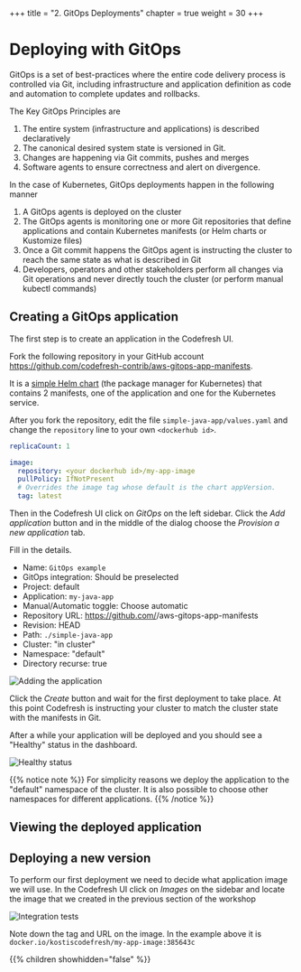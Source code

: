 +++
title = "2.  GitOps Deployments"
chapter = true
weight = 30
+++

# Deploying with GitOps

GitOps is a set of best-practices where the entire code delivery process is controlled via Git, including infrastructure and application definition as code and automation to complete updates and rollbacks.


The Key GitOps Principles are 

1. The entire system (infrastructure and applications) is described declaratively
2. The canonical desired system state is versioned in Git.
3. Changes are happening via Git commits, pushes and merges
4. Software agents to ensure correctness and alert on divergence. 

In the case of Kubernetes, GitOps deployments happen in the following manner

1. A GitOps agents is deployed on the cluster
2. The GitOps agents is monitoring one or more Git repositories that define applications and contain Kubernetes manifests (or Helm charts or Kustomize files)
3. Once a Git commit happens the GitOps agent is instructing the cluster
to reach the same state as what is described in Git
4. Developers, operators and other stakeholders perform all changes
via Git operations and never directly touch the cluster (or perform manual kubectl commands)

## Creating a GitOps application

The first step is to create an application in the Codefresh UI.

Fork the following repository in your GitHub account https://github.com/codefresh-contrib/aws-gitops-app-manifests.

It is a [simple Helm chart](https://helm.sh/) (the package manager for Kubernetes) that contains 2 manifests, one of the application and one for the Kubernetes service.

After you fork the repository, edit the file `simple-java-app/values.yaml`
and change the `repository` line to your own `<dockerhub id>`.

```yaml
replicaCount: 1

image:
  repository: <your dockerhub id>/my-app-image
  pullPolicy: IfNotPresent
  # Overrides the image tag whose default is the chart appVersion.
  tag: latest
```  


Then in the Codefresh UI click on *GitOps* on the left sidebar. Click the *Add application* button and in the middle of the dialog choose the *Provision a new application* tab.

Fill in the details.

* Name: `GitOps example`
* GitOps integration: Should be preselected
* Project: default
* Application: `my-java-app`
* Manual/Automatic toggle: Choose automatic
* Repository URL: https://github.com/<your github>/aws-gitops-app-manifests
* Revision: HEAD
* Path: `./simple-java-app`
* Cluster: "in cluster"
* Namespace: "default"
* Directory recurse: true

![Adding the application](/images/gitops/add-application.png)

Click the *Create* button and wait for the first deployment to take place.
At this point Codefresh is instructing your cluster to match the cluster
state with the manifests in Git.

After a while your application will be deployed and you should see a "Healthy"
status in the dashboard.

![Healthy status](/images/gitops/healthy.png)

 {{% notice note %}}
For simplicity reasons we deploy the application to the "default" namespace of the cluster. It is also possible to choose other namespaces for different applications.
{{% /notice %}}

## Viewing the deployed application


## Deploying a new version

To perform our first deployment we need to decide what application image we will use.
In the Codefresh UI click on *Images* on the sidebar and locate the image that we created in the previous section of the workshop

![Integration tests](/images/gitops/image-tag.png)

Note down the tag and URL on the image. In the example above it is `docker.io/kostiscodefresh/my-app-image:385643c`






{{% children showhidden="false" %}}


